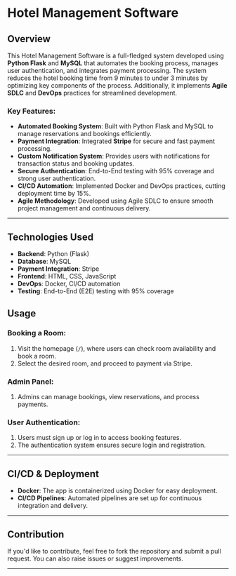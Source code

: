 # Hotel Management Software

## Overview

This Hotel Management Software is a full-fledged system developed using **Python Flask** and **MySQL** that automates the booking process, manages user authentication, and integrates payment processing. The system reduces the hotel booking time from 9 minutes to under 3 minutes by optimizing key components of the process. Additionally, it implements **Agile SDLC** and **DevOps** practices for streamlined development. 

### Key Features:
- **Automated Booking System**: Built with Python Flask and MySQL to manage reservations and bookings efficiently.
- **Payment Integration**: Integrated **Stripe** for secure and fast payment processing.
- **Custom Notification System**: Provides users with notifications for transaction status and booking updates.
- **Secure Authentication**: End-to-End testing with 95% coverage and strong user authentication.
- **CI/CD Automation**: Implemented Docker and DevOps practices, cutting deployment time by 15%.
- **Agile Methodology**: Developed using Agile SDLC to ensure smooth project management and continuous delivery.

---

## Technologies Used
- **Backend**: Python (Flask)
- **Database**: MySQL
- **Payment Integration**: Stripe
- **Frontend**: HTML, CSS, JavaScript
- **DevOps**: Docker, CI/CD automation
- **Testing**: End-to-End (E2E) testing with 95% coverage

## Usage

### Booking a Room:
1. Visit the homepage (`/`), where users can check room availability and book a room.
2. Select the desired room, and proceed to payment via Stripe.

### Admin Panel:
1. Admins can manage bookings, view reservations, and process payments.

### User Authentication:
1. Users must sign up or log in to access booking features.
2. The authentication system ensures secure login and registration.

---

## CI/CD & Deployment

- **Docker**: The app is containerized using Docker for easy deployment.
- **CI/CD Pipelines**: Automated pipelines are set up for continuous integration and delivery.
  
---

## Contribution

If you'd like to contribute, feel free to fork the repository and submit a pull request. You can also raise issues or suggest improvements.

---
